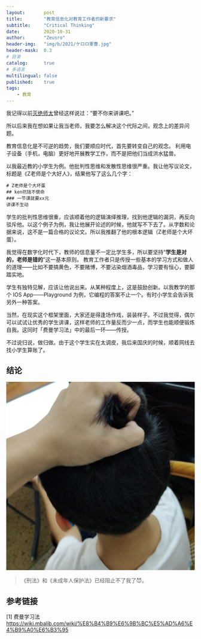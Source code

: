 ```yaml
---
layout:       post
title:        "教育信息化对教育工作者的新要求"
subtitle:     "Critical Thinking"
date:         2020-10-31
author:       "Zeusro"
header-img:   "img/b/2021/ケロロ軍曹.jpg"
header-mask:  0.3
# 目录
catalog:      true
# 多语言
multilingual: false
published:    true
tags:
    - 教育
---
```


我记得以前[灭绝师太](https://mp.weixin.qq.com/s/-Mwgw_BRh74uXVMLhHpJQw)曾经这样说过：“要不你来讲课吧。”

所以后来我在想如果让我当老师，我要怎么解决这个代际之间，观念上的差异问题。

教育信息化是不可逆的趋势，我们要顺应时代，首先要转变自己的观念。
利用电子设备（手机，电脑）更好地开展教学工作，而不是把他们当成洪水猛兽。

以我最近教的小学生为例。他批判性思维和发散性思维很严重。我让他写议论文，标题是《Z老师是个大好人》，结果他写了这么几个字：

```txt
# Z老师是个大坏蛋
## ken坑钱不偿命
### 一节课就要xx元
讲课不生动
```

学生的批判性思维很重，应该顺着他的逻辑演绎推理，找到他逻辑的漏洞，再反向驳斥他。以这个例子为例，我让他展开论述的时候，他就写不下去了。从字数和论据来说，这不是一篇合格的议论文。所以我推翻了他的根本逻辑（Z老师是个大坏蛋）。

我觉得在数字化时代下，教师的信息量不一定比学生多，所以要坚持“**学生是对的，老师是错的**”这一基本原则。
教育工作者只是传授一些基本的学习方式和做人的道理——比如不要搞黄色，不要赌博，不要沾染烟酒毒品，学习要有恒心，要脚踏实地。

学生有独特见解，应该让他说出来。从某种程度上，这是鼓励创新。以我教学的那个 IOS App——Playground 为例，它编程的答案不止一个。有时小学生会告诉我另外一种答案。

当然，在现实这个框架里面，大家还是得逢场作戏，装装样子。不过我觉得，偶尔可以试试让优秀的学生讲课，这样老师的工作量反而少一点，而学生也能顺便锻炼自我。这同时「费曼学习法」中的最后一环——传授。

不过说归说，做归做。由于这个学生实在太调皮，我后来国庆的时候，顺着网线去找小学生算账了。

## 结论

![image](/img/in-post/critical-thinking/IMG_20201005_100258.jpg)

> 《刑法》和《未成年人保护法》已经阻止不了我了😈。

## 参考链接

[1]
费曼学习法
https://wiki.mbalib.com/wiki/%E8%B4%B9%E6%9B%BC%E5%AD%A6%E4%B9%A0%E6%B3%95